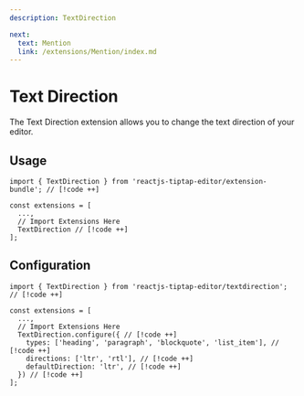 ```yaml
---
description: TextDirection

next:
  text: Mention
  link: /extensions/Mention/index.md
---
```


# Text Direction

The Text Direction extension allows you to change the text direction of your editor.

## Usage

```tsx
import { TextDirection } from 'reactjs-tiptap-editor/extension-bundle'; // [!code ++]

const extensions = [
  ...,
  // Import Extensions Here
  TextDirection // [!code ++]
];
```

## Configuration

```tsx
import { TextDirection } from 'reactjs-tiptap-editor/textdirection'; // [!code ++]

const extensions = [
  ...,
  // Import Extensions Here
  TextDirection.configure({ // [!code ++]
    types: ['heading', 'paragraph', 'blockquote', 'list_item'], // [!code ++]
    directions: ['ltr', 'rtl'], // [!code ++]
    defaultDirection: 'ltr', // [!code ++]
  }) // [!code ++]
];
```
